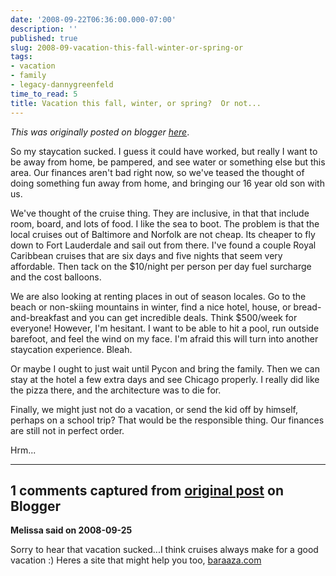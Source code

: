```yaml
---
date: '2008-09-22T06:36:00.000-07:00'
description: ''
published: true
slug: 2008-09-vacation-this-fall-winter-or-spring-or
tags:
- vacation
- family
- legacy-dannygreenfeld
time_to_read: 5
title: Vacation this fall, winter, or spring?  Or not...
---
```


*This was originally posted on blogger [here](https://dannygreenfeld.blogspot.com/2008/09/vacation-this-fall-winter-or-spring-or.html)*.

So my staycation sucked.  I guess it could have worked, but really I want to be away from home, be pampered, and see water or something else but this area.  Our finances aren't bad right now, so we've teased the thought of doing something fun away from home, and bringing our 16 year old son with us.

We've thought of the cruise thing.  They are inclusive, in that that include room, board, and lots of food.  I like the sea to boot.  The problem is that the local cruises out of Baltimore and Norfolk are not cheap.  Its cheaper to fly down to Fort Lauderdale and sail out from there.  I've found a couple Royal Caribbean cruises that are six days and five nights that seem very affordable.  Then tack on the $10/night per person per day fuel surcharge and the cost balloons.

We are also looking at renting places in out of season locales.  Go to the beach or non-skiing mountains in winter, find a nice hotel, house, or bread-and-breakfast and you can get incredible deals.  Think $500/week for everyone! However, I'm hesitant.  I want to be able to hit a pool, run outside barefoot, and feel the wind on my face.  I'm afraid this will turn into another staycation experience.  Bleah.

Or maybe I ought to just wait until Pycon and bring the family.  Then we can stay at the hotel a few extra days and see Chicago properly.  I really did like the pizza there, and the architecture was to die for. 

Finally, we might just not do a vacation, or send the kid off by himself, perhaps on a school trip?  That would be the responsible thing.  Our finances are still not in perfect order.

Hrm...

---

## 1 comments captured from [original post](https://dannygreenfeld.blogspot.com/2008/09/vacation-this-fall-winter-or-spring-or.html) on Blogger

**Melissa said on 2008-09-25**

Sorry to hear that vacation sucked...I think cruises always make for a good vacation :) Heres a site that might help you too, [baraaza.com](https://baraaza.com)

